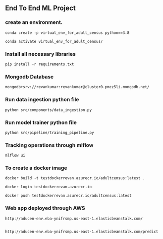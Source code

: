 ## End To End ML Project

### create an environment.
```
conda create -p virtual_env_for_adult_census python==3.8

conda activate virtual_env_for_adult_census/
```
### Install all necessary libraries
```
pip install -r requirements.txt
```

### Mongodb Database

```
mongodb+srv://revankumar:revankumar@cluster0.pmcz5li.mongodb.net/
```

### Run data ingestion python file
```
python src/components/data_ingestion.py
```

### Run model trainer python file

```
python src/pipeline/training_pipeline.py
```

### Tracking operations through mlflow

```
mlflow ui
```

### To create a docker image

```
docker build -t testdockerrevan.azurecr.io/adultcensus:latest .

docker login testdockerrevan.azurecr.io

docker push testdockerrevan.azurecr.io/adultcensus:latest
```

### Web app deployed through AWS

```
http://aducen-env.eba-ynifrsmp.us-east-1.elasticbeanstalk.com/


http://aducen-env.eba-ynifrsmp.us-east-1.elasticbeanstalk.com/predict

```
```

```
